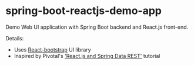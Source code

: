 # spring-boot-reactjs-demo-app
Demo Web UI application with Spring Boot backend and React.js front-end.

Details:
 * Uses [React-bootstrap](https://github.com/react-bootstrap/react-bootstrap) UI library
 * Inspired by Pivotal's ['React.js and Spring Data REST'](https://spring.io/guides/tutorials/react-and-spring-data-rest/) tutorial
